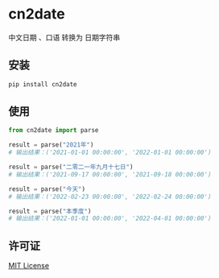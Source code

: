 # cn2date

中文日期 、口语 转换为 日期字符串

## 安装

```bash
pip install cn2date
```

## 使用

```python
from cn2date import parse

result = parse("2021年")
# 输出结果：('2021-01-01 00:00:00', '2022-01-01 00:00:00')

result = parse("二零二一年九月十七日")
# 输出结果：('2021-09-17 00:00:00', '2021-09-18 00:00:00')

result = parse("今天")
# 输出结果：('2022-02-23 00:00:00', '2022-02-24 00:00:00')

result = parse("本季度")
# 输出结果：('2022-01-01 00:00:00', '2022-04-01 00:00:00')
```

## 许可证

[MIT License](LICENSE)
